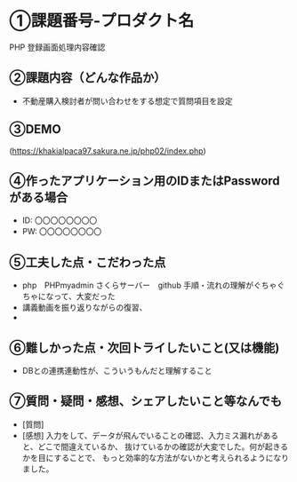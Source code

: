# ①課題番号-プロダクト名

PHP 登録画面処理内容確認

## ②課題内容（どんな作品か）

- 不動産購入検討者が問い合わせをする想定で質問項目を設定


## ③DEMO

(https://khakialpaca97.sakura.ne.jp/php02/index.php)

## ④作ったアプリケーション用のIDまたはPasswordがある場合

- ID: 〇〇〇〇〇〇〇〇
- PW: 〇〇〇〇〇〇〇〇

## ⑤工夫した点・こだわった点

- php　PHPmyadmin さくらサーバー　github 手順・流れの理解がぐちゃぐちゃになって、大変だった
- 講義動画を振り返りながらの復習、
- 

## ⑥難しかった点・次回トライしたいこと(又は機能)

- DBとの連携連動性が、こういうもんだと理解すること

## ⑦質問・疑問・感想、シェアしたいこと等なんでも

- [質問]
- [感想]
入力をして、データが飛んでいることの確認、入力ミス漏れがあると、どこで間違えているか、
抜けているかの確認が大変でした。何が起きるかを目にすることで、
もっと効率的な方法がないかと考えられるようになりました。